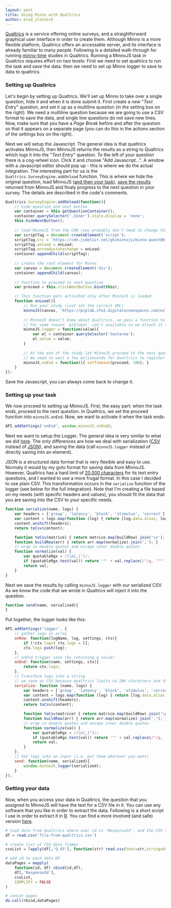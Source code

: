 ```yaml
---
layout: post
title: Using Minno with Qualtrics
author: elad_zlotnick
---
```


[Qualtrics](https://www.qualtrics.com/) is a service offering online surveys, 
and a straightforward graphical user interface in order to create them.
Although Minno is a more flexible platform, Qualtrics offers an accessable server, and its interface is already familiar to many people.
Following is a detailed walk-through for running [minno-time](https://minnojs.github.io/minno-time/0.5/time/overview.html) studies in Qualtrics.
Running a MinnoJS task in Qualtrics requires effort on two levels:
First we need to set qualtrics to run the task and save the data.
then we need to set up Minno logger to save to data to qualtrics.

### Setting up Qualtrics
Let's begin by setting up Qualtrics.
We'll set up Minno to take over a single question, hide it and when it is done submit it.
First create a new "*Text Entry*" question, and set it up as a multiline question (in the setting box on the right).
We need a multiline question because we are going to use a CSV format to save the data, 
and single line questions do not save new lines.
Now, make sure that you have a *Page Break* before and after the question so that it appears on a separate page (you can do this in the actions section of the settings box on the right).

Next we will setup the Javascript.
The general idea is that qualtrics activates MinnoJS, 
then MinnoJS returns the results as a string to Qualtrics which logs it into the "*Text Entry*" question.
To the left of your question there is a cog-wheel icon.
Click it and choose "Add Javascript...".
A window with a Javascript editor should pop up - this is where we do the actual integration.
The interesting part for us is the `Qualtrics.SurveyEngine.addOnload` function.
This is where we hide the original question, load MinnoJS ([and then your task](./integration)), 
[save the results](./integration-logging) returned from MinnoJS and finaly progress to the next question in your survey.
The details are described in the code's comments.

```js
Qualtrics.SurveyEngine.addOnload(function(){
    // hide question and next button
	var container = this.getQuestionContainer();
	container.querySelector('.Inner').style.display = 'none';
	this.hideNextButton();
    
    // load MinnoJS from the CDN (you probably don't need to change this)
    var scriptTag = document.createElement('script');
    scriptTag.src = 'https://cdn.jsdelivr.net/gh/minnojs/minno-quest@0.3/dist/pi-minno.js';
    scriptTag.onload = onLoad;
    scriptTag.onreadystatechange = onLoad;
    container.appendChild(scriptTag);
    
    // create the root element for Minno
	var canvas = document.createElement('div');
    container.appendChild(canvas);
    
    // function to proceed to next question
    var proceed = this.clickNextButton.bind(this);

    // This function gets activated only after MinnoJS is loaded
	function onLoad(){
        // Run your study (just set the correct URL)
        minnoJS(canvas, 'https://pcplab.sfo2.digitaloceanspaces.com/ezlot/settings.js');
        
        // MinnoJS doesn't know about Qualtrics, we pass a function to inject the results into the question
        // For some reason `piGlobal` isn't available so we attach it to `minnoJS`
		minnoJS.logger = function(value){
			var el = container.querySelector('textarea');
			el.value = value;
        }
        
        // At the end of the study let MinnoJS proceed to the next question
        // We need to wait a few miliseconds for Qualtrics to register the value that we entered
		minnoJS.onEnd = function(){ setTimeout(proceed, 100); }
	}
});
```

Save the Javascript, you can always come back to change it.

### Setting up your task
We now proceed to setting up MinnoJS.
First, the easy part: when the task ends, proceed to the next question.
In Qualtrics, we set the proceed function into `minnoJS.onEnd`.
Now, we want to activate it when the task ends:

```js
API.addSettings('onEnd', window.minnoJS.onEnd);
```

Next we want to setup the Logger.
The general idea is very similar to what we did [here](./integration-logging/).
The only differences are how we deal with serialization 
([CSV](https://en.wikipedia.org/wiki/Comma-separated_values) instead of [JSON](https://en.wikipedia.org/wiki/JSON)),
and saving the data (call `minnoJS.logger` instead of directly saving into an element).

JSON is a structured data format that is very flexible and easy to use.
Normaly it would by my goto format for saving data from MinnoJS.
However, Qualtrics has a hard limit of 
[20,000 characters](https://www.qualtrics.com/support/survey-platform/survey-module/editing-questions/question-types-guide/standard-content/text-entry/) 
for its text entry questions, and I wanted to use a more frugal format.
In this case I decided to use plain CSV.
This transformation occurs in the `serialize` function of the logger (see below for the full integration).
Note that I'm creating a file based on my needs (with specific headers and values),
you should fit the data that you are saving into the CSV to your specific needs.

```js
function serialize(name, logs) {
    var headers = ['group', 'latency', 'block', 'stimulus', 'correct'];
    var content = logs.map(function (log) { return [log.data.alias, log.latency, log.data.block, log.data.stimIndex, log.data.score]; });
    content.unshift(headers);
    return toCsv(content);

    function toCsv(matrice) { return matrice.map(buildRow).join('\n'); }
    function buildRow(arr) { return arr.map(normalize).join(','); }
    // wrap in double quotes and escape inner double quotes
    function normalize(val) {
        var quotableRgx = /(\n|,|")/;
        if (quotableRgx.test(val)) return '"' + val.replace(/"/g, '""') + '"';
        return val;
    }
}
```

Next we save the results by calling `minnoJS.logger` with our serialized CSV.
As we know the code that we wrote in Qualtrics will inject it into the question.

```js
function send(name, serialized){
}
```

Put together, the logger looks like this:

```js
API.addSettings('logger', {
    // gather logs in array
    onRow: function(logName, log, settings, ctx){
        if (!ctx.logs) ctx.logs = [];
        ctx.logs.push(log);
    },
    // onEnd trigger save (by returning a value)
    onEnd: function(name, settings, ctx){
        return ctx.logs;
    },
    // Transform logs into a string
    // we save as CSV because qualtrics limits to 20K characters and this is more efficient.
    serialize: function (name, logs) {
        var headers = ['group', 'latency', 'block', 'stimulus', 'correct'];
        var content = logs.map(function (log) { return [log.data.alias, log.latency, log.data.block, log.data.stimIndex, log.data.score]; });
        content.unshift(headers);
        return toCsv(content);

        function toCsv(matrice) { return matrice.map(buildRow).join('\n'); }
        function buildRow(arr) { return arr.map(normalize).join(','); }
        // wrap in double quotes and escape inner double quotes
        function normalize(val) {
            var quotableRgx = /(\n|,|")/;
            if (quotableRgx.test(val)) return '"' + val.replace(/"/g, '""') + '"';
            return val;
        }
    },
    // Set logs into an input (i.e. put them wherever you want)
    send: function(name, serialized){
        window.minnoJS.logger(serialized);
    }
});
```

### Getting your data
Now, when you access your data in Qualtrics, the question that you assigned to MinnoJS will have the text for a CSV file in it.
You can use any software that you like in order to extract the data.
Following is a short script I use in order to extract it in [R](https://www.r-project.org/).
You can find a more involved (and safe) version [here](https://github.com/eladzlot/minnojs-qiat/blob/master/qiat.R).

```R
# load data from Qualtrics where user id is 'ResponseId', and the CSV is in Q_43'
df = read.csv('file-from-qualtrics.csv')

# create list of CSV data frames
csvList = lapply(df[,'Q_43'], function(str) read.csv(text=str,stringsAsFactors = FALSE))

# add id to each data DF
dataPages = mapply(
    function(id, df) cbind(id,df),
    df[,'ResponseId'],
    csvList,
    SIMPLIFY = FALSE
)

# concat pages
do.call(rbind,dataPages)
```